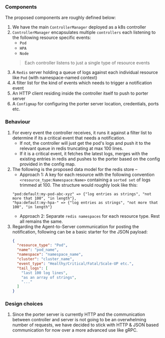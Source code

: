 ### Components
The proposed components are roughly defined below:
1. We have the main `ControllerManager` deployed as a k8s controller
2. `ControllerManager` encapsulates multiple `controllers` each listening to the following resource specific events:
    * `Pod`
    * `HPA`
    * `Node`
    > Each controller listens to just a single type of resource events
3. A `Redis` server holding a queue of logs against each individual resource like `Pod` (with namespace-named context)
4. A filter list for the kind of events which needs to trigger a notification event
5. An HTTP client residing inside the controller itself to push to porter server
6. A `Configmap` for configuring the porter server location, credentials, ports etc.

### Behaviour
1. For every event the controller receives, it runs it against a filter list to determine if its a critical event that needs a notification.
    * If not, the controller will just get the pod's logs and push it to the relevant queue in redis truncating at max 100 lines.
    * If it is a critical event, it fetches the latest logs, merges with the existing entries in redis and pushes to the porter
based on the config provided in the config map.
2. The following is the proposed data model for the redis store – 
    * Approach 1: A key for each resource with the following convention `<resource_type:Namespace:Name>` containing a `sorted set` of logs trimmed at 100.
    The structure would roughly look like this:
    ```
    "pod:default:my-pod-abc-xyz" => {"log entries as strings", "not more that 100", "in length"},
    "hpa:default:my-hpa-" => {"log entries as strings", "not more that 100", "in length"}
    ```
    * Approach 2: Separate `redis namespaces` for each resource type. Rest all remains the same.
3. Regarding the Agent-to-Server communication for posting the notification, following can be a basic starter for the JSON payload:
    ```json
    {
      "resource_type": "Pod",
      "name": "pod_name",
      "namespace": "namespace_name",
      "cluster": "cluster_name",
      "event_type": "Healthy/Critical/Fatal/Scale-UP etc.",
      "tail_logs": [
        "last 100 log lines",
        "as an array of strings",
        "..."
      ]
    }
    ```

### Design choices
1. Since the porter server is currently HTTP and the communication between controller and server is not going to be an overwhelming number
of requests, we have decided to stick with HTTP & JSON based communication for now over a more advanced use like gRPC.
